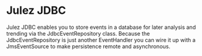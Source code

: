 Julez JDBC
====================
Julez JDBC enables you to store events in a database for later analysis and trending via the JdbcEventRepository class.
Because the JdbcEventRepository is just another EventHandler you can wire it up with a JmsEventSource to make persistence 
remote and asynchronous.